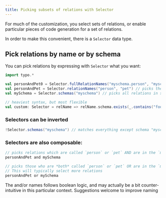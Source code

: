 ```yaml
---
title: Picking subsets of relations with Selector
---
```


For much of the customization, you select sets of relations, or enable particular pieces of code generation for a set of relations.

In order to make this convenient, there is a `Selector` data type.

## Pick relations by name or by schema
You can pick relations by expressing with `Selector` what you want:

```scala mdoc:silent
import typo.*

val personAndPet0 = Selector.fullRelationNames("myschema.person", "myschemapet") // picks exactly these tables
val personAndPet = Selector.relationNames("person", "pet") // picks these regardless of schema
val mySchema = Selector.schemas("myschema") // picks all relations in schema

// heaviest syntax, but most flexible
val custom: Selector = relName => relName.schema.exists(_.contains("foo")) && relName.name.contains("bar")

```

### Selectors can be inverted
```scala mdoc:silent
!Selector.schemas("myschema") // matches everything except schema "myschema"
```

### Selectors are also composable:

```scala mdoc:silent
// picks relations which are called `person` or `pet` AND are in the `myschema` schema
personAndPet and mySchema

// picks those who are *both* called `person` or `pet` OR are in the `myschema` schema. 
// This will typically select more relations
personAndPet or mySchema 
```

The and/or names follows boolean logic, and may actually be a bit counter-intuitive in this particular context. Suggestions welcome to improve naming
